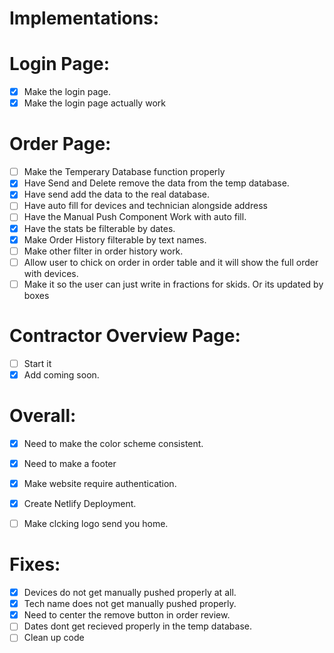 # Implementations:
# Login Page:
- [x] Make the login page.
- [x] Make the login page actually work

# Order Page:
- [ ] Make the Temperary Database function properly
- [x] Have Send and Delete remove the data from the temp database.
- [x] Have send add the data to the real database.
- [ ] Have auto fill for devices and technician alongside address
- [ ] Have the Manual Push Component Work with auto fill.  
- [x] Have the stats be filterable by dates.
- [x] Make Order History filterable by text names.
- [ ] Make other filter in order history work.
- [ ] Allow user to chick on order in order table and it will show the full order with devices.
- [ ] Make it so the user can just write in fractions for skids. Or its updated by boxes
# Contractor Overview Page:
- [ ] Start it
- [x] Add coming soon.

# Overall:
- [x] Need to make the color scheme consistent.
- [x] Need to make a footer
- [x] Make website require authentication.
- [x] Create Netlify Deployment.
- [ ] Make clcking logo send you home.



# Fixes:
- [x] Devices do not get manually pushed properly at all.
- [x] Tech name does not get manually pushed properly.
- [x] Need to center the remove button in order review.
- [ ] Dates dont get recieved properly in the temp database.
- [ ] Clean up code
